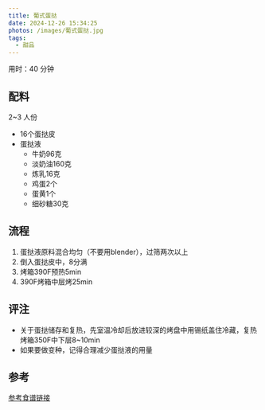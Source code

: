 ```yaml
---
title: 葡式蛋挞
date: 2024-12-26 15:34:25
photos: /images/葡式蛋挞.jpg
tags:
  - 甜品
---
```


用时：40 分钟

## 配料

2~3 人份

- 16个蛋挞皮
- 蛋挞液
  - 牛奶96克
  - 淡奶油160克
  - 炼乳16克
  - 鸡蛋2个
  - 蛋黄1个
  - 细砂糖30克

<!--more-->

## 流程

1. 蛋挞液原料混合均匀（不要用blender），过筛两次以上
2. 倒入蛋挞皮中，8分满
3. 烤箱390F预热5min
4. 390F烤箱中层烤25min

## 评注

- 关于蛋挞储存和复热，先室温冷却后放进较深的烤盘中用锡纸盖住冷藏，复热烤箱350F中下层8~10min
- 如果要做变种，记得合理减少蛋挞液的用量

## 参考

[参考食谱链接](http://xhslink.com/a/1jHPPntwUVr2 "打开参考链接")
